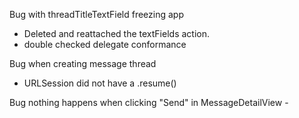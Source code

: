 Bug with threadTitleTextField freezing app
- Deleted and reattached the textFields action.
- double checked delegate conformance

Bug when creating message thread
- URLSession did not have a .resume()

Bug nothing happens when clicking "Send" in MessageDetailView
    - 
